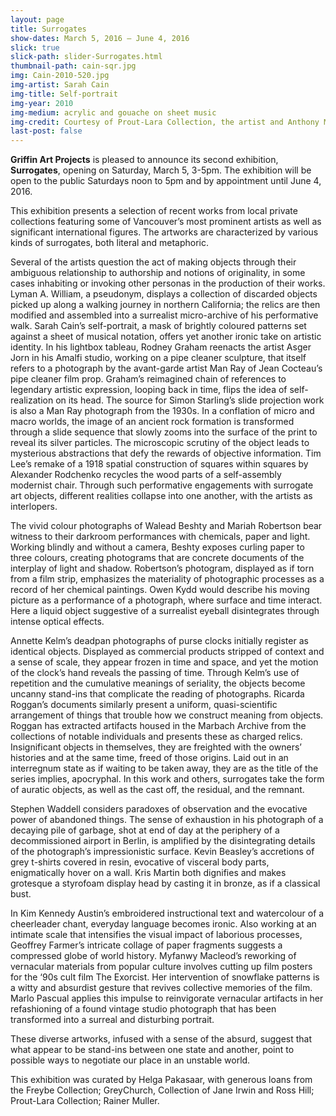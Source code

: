 ```yaml
---
layout: page
title: Surrogates
show-dates: March 5, 2016 – June 4, 2016
slick: true
slick-path: slider-Surrogates.html
thumbnail-path: cain-sqr.jpg
img: Cain-2010-520.jpg
img-artist: Sarah Cain
img-title: Self-portrait
img-year: 2010
img-medium: acrylic and gouache on sheet music
img-credit: Courtesy of Prout-Lara Collection, the artist and Anthony Meier Fine Arts, San Francisco
last-post: false
---
```



**Griffin Art Projects** is pleased to announce its second exhibition, **Surrogates**, opening on Saturday, March 5, 3-5pm. The exhibition will be open to the public Saturdays noon to 5pm and by appointment until June 4, 2016.

This exhibition presents a selection of recent works from local private collections featuring some of Vancouver’s most prominent artists as well as significant international figures. The artworks are characterized by various kinds of surrogates, both literal and metaphoric.

Several of the artists question the act of making objects through their ambiguous relationship to authorship and notions of originality, in some cases inhabiting or invoking other personas in the production of  their works. Lyman A. William, a pseudonym, displays a collection of discarded objects picked up along a walking journey in northern California; the relics are then modified and assembled into a surrealist micro-archive of his performative walk.  Sarah Cain’s self-portrait, a mask of brightly coloured patterns set against a sheet of musical notation, offers yet another ironic take on artistic identity. In his lightbox tableau, Rodney Graham reenacts the artist Asger Jorn in his Amalfi studio, working on a pipe cleaner sculpture, that itself refers to a photograph by the avant-garde artist Man Ray of Jean Cocteau’s pipe cleaner film prop. Graham’s reimagined chain of references to legendary artistic expression, looping back in time, flips the idea of self-realization on its head. The source for Simon Starling’s slide projection work is also a Man Ray photograph from the 1930s. In a conflation of micro and macro worlds, the image of an ancient rock formation is transformed through a slide sequence that slowly zooms into the surface of the print to reveal its silver particles. The microscopic scrutiny of the object leads to mysterious abstractions that defy the rewards of objective information. Tim Lee’s remake of a 1918 spatial construction of squares within squares by Alexander Rodchenko recycles the wood parts of a self-assembly modernist chair. Through such performative engagements with surrogate art objects, different realities collapse into one another, with the artists as interlopers.

The vivid colour photographs of Walead Beshty and Mariah Robertson bear witness to their darkroom performances with chemicals, paper and light. Working blindly and without a camera, Beshty exposes curling paper to three colours, creating photograms that are concrete documents of the interplay of light and shadow. Robertson’s photogram, displayed as if torn from a film strip, emphasizes the materiality of photographic processes as a record of her chemical paintings. Owen Kydd would describe his moving picture as a performance of a photograph, where surface and time interact. Here a liquid object suggestive of a surrealist eyeball disintegrates through intense optical effects.

Annette Kelm’s deadpan photographs of purse clocks initially register as identical objects. Displayed as commercial products stripped of context and a sense of scale, they appear frozen in time and space, and yet the motion of the clock’s hand reveals the passing of time. Through Kelm’s use of repetition and the cumulative meanings of seriality, the objects become uncanny stand-ins that complicate the reading of photographs. Ricarda Roggan’s documents similarly present a uniform, quasi-scientific arrangement of things that trouble how we construct meaning from objects. Roggan has extracted artifacts housed in the Marbach Archive from the collections of notable individuals and presents these as charged relics. Insignificant objects in themselves, they are freighted with the owners’ histories and at the same time, freed of those origins. Laid out in an interregnum state as if waiting to be taken away, they are as the title of the series implies, apocryphal. In this work and others, surrogates take the form of auratic objects, as well as the cast off, the residual, and the remnant.

Stephen Waddell considers paradoxes of observation and the evocative power of abandoned things. The sense of exhaustion in his photograph of a decaying pile of garbage, shot at end of day at the periphery of a decommissioned airport in Berlin, is amplified by the disintegrating details of the photograph’s impressionistic surface. Kevin Beasley’s accretions of grey t-shirts covered in resin, evocative of visceral body parts, enigmatically hover on a wall. Kris Martin both dignifies and makes grotesque a styrofoam display head by casting it in bronze, as if a classical bust.

In Kim Kennedy Austin’s embroidered instructional text and watercolour of a cheerleader chant, everyday language becomes ironic. Also working at an intimate scale that intensifies the visual impact of laborious processes, Geoffrey Farmer’s intricate collage of paper fragments suggests a compressed globe of world history.  Myfanwy Macleod’s reworking of vernacular materials from popular culture involves cutting up film posters for the ‘90s cult film The Exorcist. Her intervention of snowflake patterns is a witty and absurdist gesture that revives collective memories of the film. Marlo Pascual applies this impulse to reinvigorate vernacular artifacts in her refashioning of a found vintage studio photograph that has been transformed into a surreal and disturbing portrait.

These diverse artworks, infused with a sense of the absurd, suggest that what appear to be stand-ins between one state and another, point to possible ways to negotiate our place in an unstable world.

This exhibition was curated by Helga Pakasaar, with generous loans from the Freybe Collection; GreyChurch, Collection of Jane Irwin and Ross Hill; Prout-Lara Collection; Rainer Muller.

